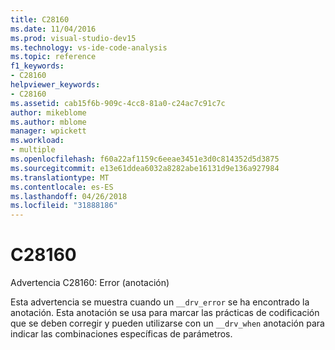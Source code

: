```yaml
---
title: C28160
ms.date: 11/04/2016
ms.prod: visual-studio-dev15
ms.technology: vs-ide-code-analysis
ms.topic: reference
f1_keywords:
- C28160
helpviewer_keywords:
- C28160
ms.assetid: cab15f6b-909c-4cc8-81a0-c24ac7c91c7c
author: mikeblome
ms.author: mblome
manager: wpickett
ms.workload:
- multiple
ms.openlocfilehash: f60a22af1159c6eeae3451e3d0c814352d5d3875
ms.sourcegitcommit: e13e61ddea6032a8282abe16131d9e136a927984
ms.translationtype: MT
ms.contentlocale: es-ES
ms.lasthandoff: 04/26/2018
ms.locfileid: "31888186"
---
```

# <a name="c28160"></a>C28160
Advertencia C28160: Error (anotación)

 Esta advertencia se muestra cuando un `__drv_error` se ha encontrado la anotación. Esta anotación se usa para marcar las prácticas de codificación que se deben corregir y pueden utilizarse con un `__drv_when` anotación para indicar las combinaciones específicas de parámetros.